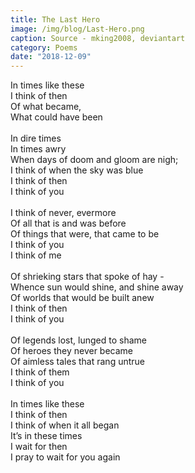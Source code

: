 ```yaml
---
title: The Last Hero
image: /img/blog/Last-Hero.png
caption: Source - mking2008, deviantart
category: Poems
date: "2018-12-09"
---
```

In times like these  
I think of then  
Of what became,  
What could have been  
<br/>
In dire times  
In times awry  
When days of doom and gloom are nigh;  
I think of when the sky was blue  
I think of then  
I think of you  
<br/>
I think of never, evermore  
Of all that is and was before  
Of things that were, that came to be  
I think of you  
I think of me  
<br/>
Of shrieking stars that spoke of hay -  
Whence sun would shine, and shine away  
Of worlds that would be built anew  
I think of then  
I think of you  
<br/>
Of legends lost, lunged to shame  
Of heroes they never became  
Of aimless tales that rang untrue  
I think of them  
I think of you  
<br/>
In times like these  
I think of then  
I think of when it all began  
It’s in these times  
I wait for then  
I pray to wait for you again  